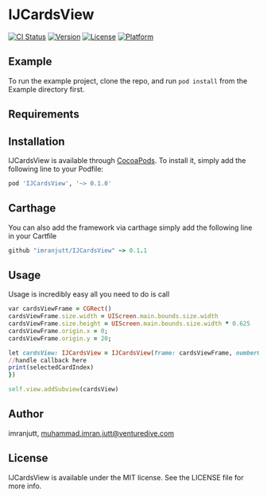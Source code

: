 # IJCardsView

[![CI Status](http://img.shields.io/travis/imranjutt/IJCardsView.svg?style=flat)](https://travis-ci.org/imranjutt/IJCardsView)
[![Version](https://img.shields.io/cocoapods/v/IJCardsView.svg?style=flat)](http://cocoapods.org/pods/IJCardsView)
[![License](https://img.shields.io/cocoapods/l/IJCardsView.svg?style=flat)](http://cocoapods.org/pods/IJCardsView)
[![Platform](https://img.shields.io/cocoapods/p/IJCardsView.svg?style=flat)](http://cocoapods.org/pods/IJCardsView)

## Example

To run the example project, clone the repo, and run `pod install` from the Example directory first.

## Requirements

## Installation

IJCardsView is available through [CocoaPods](http://cocoapods.org). To install
it, simply add the following line to your Podfile:

```ruby
pod 'IJCardsView', '~> 0.1.0'
```

## Carthage

You can also add the framework via carthage simply add the following line in your Cartfile

```ruby
github "imranjutt/IJCardsView" ~> 0.1.1
```

## Usage

Usage is incredibly easy all you need to do is call

```ruby
var cardsViewFrame = CGRect()
cardsViewFrame.size.width = UIScreen.main.bounds.size.width
cardsViewFrame.size.height = UIScreen.main.bounds.size.width * 0.625
cardsViewFrame.origin.x = 0;
cardsViewFrame.origin.y = 20;

let cardsView: IJCardsView = IJCardsView(frame: cardsViewFrame, numberOfCards: 10, cardImageName: "bank_card_soneri", cardPositionUpdatedBlock: { (selectedCardIndex) in
//handle callback here
print(selectedCardIndex)
})

self.view.addSubview(cardsView)

```

## Author

imranjutt, muhammad.imran.jutt@venturedive.com

## License

IJCardsView is available under the MIT license. See the LICENSE file for more info.
